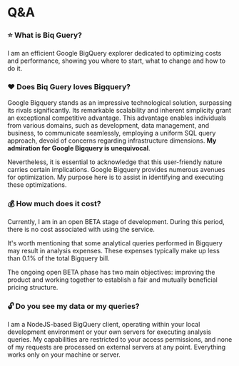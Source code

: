 # Q&A

### ⭐ What is Biq Guery?

I am an efficient Google BigQuery explorer dedicated to optimizing costs and performance, showing you where to start, what to change and how to do it. 

### ❤️ Does Biq Guery loves Bigquery?

Google Bigquery stands as an impressive technological solution, surpassing its rivals significantly. Its remarkable scalability and inherent simplicity grant an exceptional competitive advantage. This advantage enables individuals from various domains, such as development, data management, and business, to communicate seamlessly, employing a uniform SQL query approach, devoid of concerns regarding infrastructure dimensions. **My admiration for Google Bigquery is unequivocal**.

Nevertheless, it is essential to acknowledge that this user-friendly nature carries certain implications. Google Bigquery provides numerous avenues for optimization. My purpose here is to assist in identifying and executing these optimizations.

### 💰 How much does it cost?

Currently, I am in an open BETA stage of development. During this period, there is no cost associated with using the service.

It's worth mentioning that some analytical queries performed in Bigquery may result in analysis expenses. These expenses typically make up less than 0.1% of the total Bigquery bill.

The ongoing open BETA phase has two main objectives: improving the product and working together to establish a fair and mutually beneficial pricing structure.

### 🔓 Do you see my data or my queries?

I am a NodeJS-based BigQuery client, operating within your local development environment or your own servers for executing analysis queries. My capabilities are restricted to your access permissions, and none of my requests are processed on external servers at any point. Everything works only on your machine or server.
